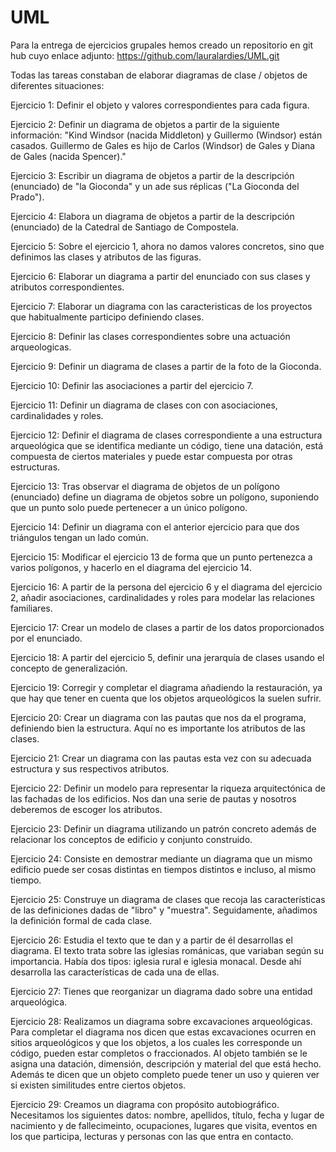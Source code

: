 # UML
Para la entrega de ejercicios grupales hemos creado un repositorio en git hub cuyo enlace adjunto: https://github.com/lauralardies/UML.git

Todas las tareas constaban de elaborar diagramas de clase / objetos de diferentes situaciones:

Ejercicio 1: Definir el objeto y valores correspondientes para cada figura.

Ejercicio 2: Definir un diagrama de objetos a partir de la siguiente información: "Kind Windsor (nacida Middleton) y Guillermo (Windsor) están casados. Guillermo de Gales es hijo de Carlos (Windsor) de Gales y Diana de Gales (nacida Spencer)."

Ejercicio 3: Escribir un diagrama de objetos a partir de la descripción (enunciado) de "la Gioconda" y un ade sus réplicas ("La Gioconda del Prado").

Ejercicio 4: Elabora un diagrama de objetos a partir de la descripción (enunciado) de la Catedral de Santiago de Compostela.

Ejercicio 5: Sobre el ejercicio 1, ahora no damos valores concretos, sino que definimos las clases y atributos de las figuras.

Ejercicio 6: Elaborar un diagrama a partir del enunciado con sus clases y atributos correspondientes.

Ejercicio 7: Elaborar un diagrama con las caracteristicas de los proyectos que habitualmente participo definiendo clases.

Ejercicio 8: Definir las clases correspondientes sobre una actuación arqueologicas.

Ejercicio 9: Definir un diagrama de clases a partir de la foto de la Gioconda.

Ejercicio 10: Definir las asociaciones a partir del ejercicio 7.

Ejercicio 11: Definir un diagrama de clases con con asociaciones, cardinalidades y roles.

Ejercicio 12: Definir el diagrama de clases correspondiente a una estructura arqueológica que se identifica mediante un código, tiene una datación, está compuesta de ciertos materiales y puede estar compuesta por otras estructuras.

Ejercicio 13: Tras observar el diagrama de objetos de un polígono (enunciado) define un diagrama de objetos sobre un polígono, suponiendo que un punto solo puede pertenecer a un único polígono.

Ejercicio 14: Definir un diagrama con el anterior ejercicio para que dos triángulos tengan un lado común.

Ejercicio 15: Modificar el ejercicio 13 de forma que un punto pertenezca a varios polígonos, y hacerlo en el diagrama del ejercicio 14.

Ejercicio 16: A partir de la persona del ejercicio 6 y el diagrama del ejercicio 2, añadir asociaciones, cardinalidades y roles para modelar las relaciones familiares.

Ejercicio 17: Crear un modelo de clases a partir de los datos proporcionados por el enunciado.

Ejercicio 18: A partir del ejercicio 5, definir una jerarquía de clases usando el concepto de generalización.

Ejercicio 19: Corregir y completar el diagrama añadiendo la restauración, ya que hay que tener en cuenta que los objetos arqueológicos la suelen sufrir.

Ejercicio 20: Crear un diagrama con las pautas que nos da el programa, definiendo bien la estructura. Aquí no es importante los atributos de las clases.

Ejercicio 21: Crear un diagrama con las pautas esta vez con su adecuada estructura y sus respectivos atributos.

Ejercicio 22: Definir un modelo para representar la riqueza arquitectónica de las fachadas de los edificios. Nos dan una serie de pautas y nosotros deberemos de escoger los atributos.

Ejercicio 23: Definir un diagrama utilizando un patrón concreto además de relacionar los conceptos de edificio y conjunto construido.

Ejercicio 24: Consiste en demostrar mediante un diagrama que un mismo edificio puede ser cosas distintas en tiempos distintos e incluso, al mismo tiempo.

Ejercicio 25: Construye un diagrama de clases que recoja las características de las definiciones dadas de "libro" y "muestra". Seguidamente, añadimos la definición formal de cada clase.

Ejercicio 26: Estudia el texto que te dan y a partir de él desarrollas el diagrama. El texto trata sobre las iglesias románicas, que variaban según su importancia. Había dos tipos: iglesia rural e iglesia monacal. Desde ahí desarrolla las características de cada una de ellas.

Ejercicio 27: Tienes que reorganizar un diagrama dado sobre una entidad arqueológica.

Ejercicio 28: Realizamos un diagrama sobre excavaciones arqueológicas. Para completar el diagrama nos dicen que estas excavaciones ocurren en sitios arqueológicos y que los objetos, a los cuales les corresponde un código, pueden estar completos o fraccionados. Al objeto también se le asigna una datación, dimensión, descripción y material del que está hecho. Además te dicen que un objeto completo puede tener un uso y quieren ver si existen similitudes entre ciertos objetos.

Ejercicio 29: Creamos un diagrama con propósito autobiográfico. Necesitamos los siguientes datos: nombre, apellidos, título, fecha y lugar de nacimiento y de fallecimeinto, ocupaciones, lugares que visita, eventos en los que participa, lecturas y personas con las que entra en contacto.
